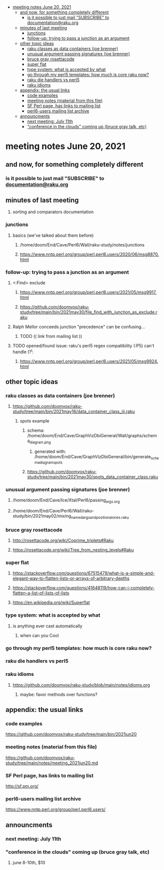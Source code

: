 - [meeting notes June 20, 2021](#org13ad955)
  - [and now, for something completely different](#orga63e813)
    - [is it possible to just mail "SUBSCRIBE" to documentation@raku.org](#orgad0bdd5)
  - [minutes of last meeting](#orgfee483d)
    - [junctions](#org82c78ad)
    - [follow-up: trying to pass a junction as an argument](#org565193d)
  - [other topic ideas](#orge359318)
    - [raku classes as data containers (joe brenner)](#org1952c2e)
    - [unusual argument passing signatures (joe brenner)](#org0397408)
    - [bruce gray rosettacode](#orga95affc)
    - [super flat](#orgfb9e381)
    - [type system: what is accepted by what](#org6c6ffd4)
    - [go through my perl5 templates: how much is core raku now?](#org4642af2)
    - [raku die handlers vs perl5](#org5f3b081)
    - [raku idioms](#org2108d3c)
  - [appendix: the usual links](#org63e039c)
    - [code examples](#org3cea589)
    - [meeting notes (material from this file)](#org2d71d99)
    - [SF Perl page, has links to mailing list](#org6b3eb15)
    - [perl6-users mailing list archive](#org6881233)
  - [announcments](#org87e54ef)
    - [next meeting: July 11th](#org6842528)
    - ["conference in the clouds" coming up (bruce gray talk, etc)](#orgd8a0697)


<a id="org13ad955"></a>

# meeting notes June 20, 2021


<a id="orga63e813"></a>

## and now, for something completely different


<a id="orgad0bdd5"></a>

### is it possible to just mail "SUBSCRIBE" to documentation@raku.org


<a id="orgfee483d"></a>

## minutes of last meeting

1.  sorting and comparators documentation


<a id="org82c78ad"></a>

### junctions

1.  basics (we've talked about them before)

    1.  /home/doom/End/Cave/Perl6/Wall/raku-study/notes/junctions
    
    2.  <https://www.nntp.perl.org/group/perl.perl6.users/2020/06/msg8870.html>


<a id="org565193d"></a>

### follow-up: trying to pass a junction as an argument

1.  <:Find> exclude

    1.  <https://www.nntp.perl.org/group/perl.perl6.users/2021/05/msg9917.html>
    
    2.  <https://github.com/doomvox/raku-study/tree/main/bin/2021may30/file_find_with_junction_as_exclude.raku>

2.  Ralph Mellor conceeds junction "precedence" can be confusing&#x2026;

    1.  TODO (( link from mailing list ))

3.  TODO opened/found issue: raku's perl5 regex compatibility (:P5) can't handle (?<sup>i</sup>:

    1.  <https://www.nntp.perl.org/group/perl.perl6.users/2021/05/msg9924.html>


<a id="orge359318"></a>

## other topic ideas


<a id="org1952c2e"></a>

### raku classes as data containers (joe brenner)

1.  <https://github.com/doomvox/raku-study/tree/main/bin/2021may16/data_container_class_iii.raku>

    1.  spots example
    
        1.  schema: /home/doom/End/Cave/GraphVizDbiGeneral/Wall/graphs/schema<sub>diagram.png</sub>
        
            1.  generated with: /home/doom/End/Cave/GraphVizDbiGeneral/bin/generate<sub>schema</sub><sub>diagram</sub><sub>spots</sub>
        
        2.  <https://github.com/doomvox/raku-study/tree/main/bin/2021may30/spots_data_container_class.raku>


<a id="org0397408"></a>

### unusual argument passing signatures (joe brenner)

1.  /home/doom/End/Cave/Ice/Xtal/Perl6/passing<sub>args.org</sub>

2.  /home/doom/End/Cave/Perl6/Wall/raku-study/bin/2021may02/mixing<sub>named</sub><sub>args</sub><sub>and</sub><sub>positional</sub><sub>ones.raku</sub>


<a id="orga95affc"></a>

### bruce gray rosettacode

1.  <http://rosettacode.org/wiki/Coprime_triplets#Raku>

2.  <https://rosettacode.org/wiki/Tree_from_nesting_levels#Raku>


<a id="orgfb9e381"></a>

### super flat

1.  <https://stackoverflow.com/questions/67515479/what-is-a-simple-and-elegant-way-to-flatten-lists-or-arrays-of-arbitrary-depths>

2.  <https://stackoverflow.com/questions/41648119/how-can-i-completely-flatten-a-list-of-lists-of-lists>

3.  <https://en.wikipedia.org/wiki/Superflat>


<a id="org6c6ffd4"></a>

### type system: what is accepted by what

1.  is anything ever cast automatically

    1.  when can you Cool


<a id="org4642af2"></a>

### go through my perl5 templates: how much is core raku now?


<a id="org5f3b081"></a>

### raku die handlers vs perl5


<a id="org2108d3c"></a>

### raku idioms

1.  <https://github.com/doomvox/raku-study/blob/main/notes/idioms.org>

    1.  maybe: favor methods over functions?


<a id="org63e039c"></a>

## appendix: the usual links


<a id="org3cea589"></a>

### code examples

<https://github.com/doomvox/raku-study/tree/main/bin/2021jun20>


<a id="org2d71d99"></a>

### meeting notes (material from this file)

<https://github.com/doomvox/raku-study/tree/main/notes/meeting_2021jun20.md>


<a id="org6b3eb15"></a>

### SF Perl page, has links to mailing list

<http://sf.pm.org/>


<a id="org6881233"></a>

### perl6-users mailing list archive

<https://www.nntp.perl.org/group/perl.perl6.users/>


<a id="org87e54ef"></a>

## announcments


<a id="org6842528"></a>

### next meeting: July 11th


<a id="orgd8a0697"></a>

### "conference in the clouds" coming up (bruce gray talk, etc)

1.  june 8-10th, $10
